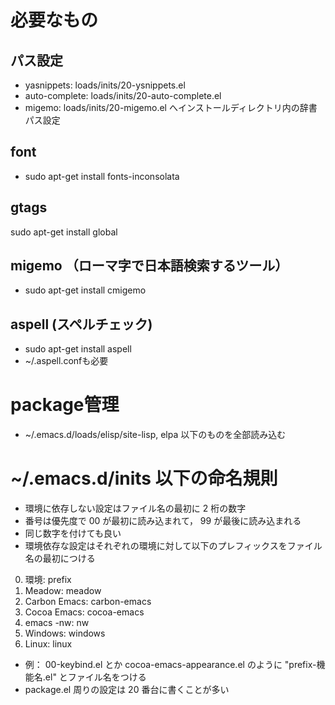 <!-- -*- gfm -*- -->
# 必要なもの
## パス設定
* yasnippets: loads/inits/20-ysnippets.el
* auto-complete: loads/inits/20-auto-complete.el
* migemo: loads/inits/20-migemo.el へインストールディレクトリ内の辞書パス設定

## font
* sudo apt-get install fonts-inconsolata

## gtags
sudo apt-get install global

## migemo （ローマ字で日本語検索するツール）
* sudo apt-get install cmigemo

## aspell (スペルチェック)
* sudo apt-get install aspell
* ~/.aspell.confも必要

# package管理
* ~/.emacs.d/loads/elisp/site-lisp, elpa 以下のものを全部読み込む

# ~/.emacs.d/inits 以下の命名規則
* 環境に依存しない設定はファイル名の最初に 2 桁の数字
* 番号は優先度で 00 が最初に読み込まれて， 99 が最後に読み込まれる
* 同じ数字を付けても良い
* 環境依存な設定はそれぞれの環境に対して以下のプレフィックスをファイル名の最初につける
0. 環境: prefix
1. Meadow: meadow
2. Carbon Emacs: carbon-emacs
3. Cocoa Emacs: cocoa-emacs
4. emacs -nw: nw
5. Windows: windows
6. Linux: linux
* 例： 00-keybind.el とか cocoa-emacs-appearance.el のように "prefix-機能名.el" とファイル名をつける
* package.el 周りの設定は 20 番台に書くことが多い
